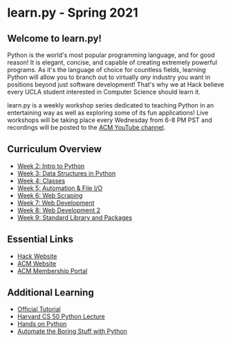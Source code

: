# learn<span>.</span>py - Spring 2021

## Welcome to learn<span>.</span>py!

Python is the world's most popular programming language, and for good reason! It is elegant, concise, and capable of creating extremely powerful programs. As it's the language of choice for countless fields, learning Python will allow you to branch out to virtually *any* industry you want in positions beyond just software development! That's why we at Hack believe every UCLA student interested in Computer Science should learn it. 

learn<span>.</span>py is a weekly workshop series dedicated to teaching Python in an entertaining way as well as exploring some of its fun applications! Live workshops will be taking place every Wednesday from 6-8 PM PST and recordings will be posted to the [ACM YouTube channel](https://www.youtube.com/channel/UCwTqwgA4thysNbB2kNYsCIw). 

## Curriculum Overview

- [Week 2: Intro to Python](https://github.com/uclaacm/learn.py-s21/tree/main/session-1-intro-to-python) 
- [Week 3: Data Structures in Python](https://github.com/uclaacm/learn.py-s21/tree/main/session-2-data-structures) 
- [Week 4: Classes](https://github.com/uclaacm/learn.py-s21/tree/main/session-3-classes-and-inheritance)
- [Week 5: Automation & File I/O](https://github.com/uclaacm/learn.py-s21/tree/main/session-4-files-and-automation)
- [Week 6: Web Scraping](https://github.com/uclaacm/learn.py-s21/tree/main/session-5-web-scraping)
- [Week 7: Web Development](https://github.com/uclaacm/learn.py-s21/tree/main/session-6-web-development-1)
- [Week 8: Web Development 2](https://github.com/uclaacm/learn.py-s21/tree/main/session-7-web-development-2)
- [Week 9: Standard Library and Packages](https://github.com/uclaacm/learn.py-s21/tree/main/session-8-standard-library-and-packages)

## Essential Links

- [Hack Website](https://hack.uclaacm.com/)
- [ACM Website](https://www.uclaacm.com/)
- [ACM Membership Portal](https://members.uclaacm.com/)

## Additional Learning
- [Official Tutorial](https://docs.python.org/3/tutorial/)
- [Harvard CS 50 Python Lecture](https://www.youtube.com/watch?v=ZEQh45W_UDo)
- [Hands on Python](http://anh.cs.luc.edu/python/hands-on/3.1/Hands-onPythonTutorial.pdf)
- [Automate the Boring Stuff with Python](https://automatetheboringstuff.com/)
